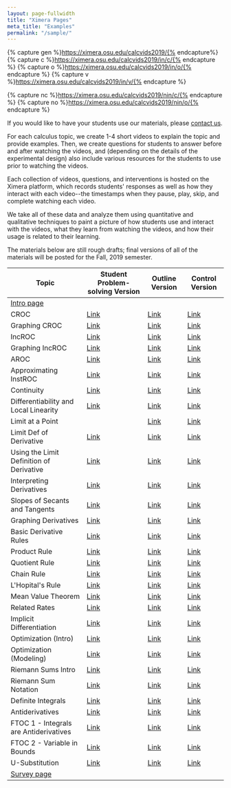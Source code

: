 ```yaml
---
layout: page-fullwidth
title: "Ximera Pages"
meta_title: "Examples"
permalink: "/sample/"
---
```


{% capture gen %}https://ximera.osu.edu/calcvids2019/{% endcapture%}
{% capture c %}https://ximera.osu.edu/calcvids2019/in/c/{% endcapture %}
{% capture o %}https://ximera.osu.edu/calcvids2019/in/o/{% endcapture %}
{% capture v %}https://ximera.osu.edu/calcvids2019/in/v/{% endcapture %}

{% capture nc %}https://ximera.osu.edu/calcvids2019/nin/c/{% endcapture %}
{% capture no %}https://ximera.osu.edu/calcvids2019/nin/o/{% endcapture %}

If you would like to have your students use our materials, please <a href="mailto:info@calcvids.org">contact us</a>.

For each calculus topic, we create 1-4 short videos to explain the topic and provide examples. Then, we create questions for students to answer before and after watching the videos, and (depending on the details of the experimental design) also include various resources for the students to use prior to watching the videos.

Each collection of videos, questions, and interventions is hosted on the Ximera platform, which records students' responses as well as how they interact with each video--the timestamps when they pause, play, skip, and complete watching each video.

We take all of these data and analyze them using quantitative and qualitative techniques to paint a picture of how students use and interact with the videos, what they learn from watching the videos, and how their usage is related to their learning.

The materials below are still rough drafts; final versions of all of the materials will be posted for the Fall, 2019 semester.

| Topic                                    | Student Problem-solving Version| Outline Version              | Control Version              |
| ---------------------------------------- | ------------------------------ | ---------------------------- | ---------------------------- |
| [Intro page]({{gen}}intro/intro)         |                                |                              |                              |
| CROC                                     | [Link]({{v}}croc)              | [Link]({{o}}croc)            | [Link]({{c}}croc)            |
| Graphing CROC                            | [Link]({{v}}graphingcroc)      | [Link]({{o}}graphingcroc)    | [Link]({{c}}graphingcroc)    |
| IncROC                                   | [Link]({{v}}incroc)            | [Link]({{o}}incroc)          | [Link]({{c}}incroc)          |
| Graphing IncROC                          | [Link]({{v}}graphingincroc)    | [Link]({{o}}graphingincroc)  | [Link]({{c}}graphingincroc)  |
| AROC                                     | [Link]({{v}}aroc)              | [Link]({{o}}aroc)            | [Link]({{c}}aroc)            |
| Approximating InstROC                    | [Link]({{v}}approxiroc)        | [Link]({{o}}approxiroc)      | [Link]({{c}}approxiroc)      |
| Continuity                               | [Link]({{v}}continuity)        | [Link]({{o}}continuity)      | [Link]({{c}}continuity)      |
| Differentiability and Local Linearity    | [Link]({{v}}locallin)          | [Link]({{o}}locallin)        | [Link]({{c}}locallin)        |
| Limit at a Point                         |                                | [Link]({{no}}limitpt)        | [Link]({{nc}}limitpt)        |
| Limit Def of Derivative                  | [Link]({{v}}limitdef)          | [Link]({{o}}limitdef)        | [Link]({{c}}limitdef)        |
| Using the Limit Definition of Derivative | [Link]({{v}}usinglimit)        | [Link]({{o}}usinglimit)      | [Link]({{c}}usinglimit)      |
| Interpreting Derivatives                 | [Link]({{v}}interpretderiv)    | [Link]({{o}}interpretderiv)  | [Link]({{c}}interpretderiv)  |
| Slopes of Secants and Tangents           | [Link]({{v}}secanttangent)     | [Link]({{o}}secanttangent)   | [Link]({{c}}secanttangent)   |
| Graphing Derivatives                     | [Link]({{v}}graphingderiv)     | [Link]({{o}}graphingderiv)   | [Link]({{c}}graphingderiv)   |
| Basic Derivative Rules                   | [Link]({{v}}basicderivrules)   | [Link]({{o}}basicderivrules) | [Link]({{c}}basicderivrules) |
| Product Rule                             | [Link]({{v}}product)           | [Link]({{o}}product)         | [Link]({{c}}product)         |
| Quotient Rule                            | [Link]({{v}}quotient)          | [Link]({{o}}quotient)        | [Link]({{c}}quotient)        |
| Chain Rule                               | [Link]({{v}}chain)             | [Link]({{o}}chain)           | [Link]({{c}}chain)           |
| L'Hopital's Rule                         | [Link]({{v}}lhopital)          | [Link]({{o}}lhopital)        | [Link]({{c}}lhopital)        |
| Mean Value Theorem                       | [Link]({{v}}mvt)               | [Link]({{o}}mvt)             | [Link]({{c}}mvt)             |
| Related Rates                            | [Link]({{v}}relrates)          | [Link]({{o}}relrates)        | [Link]({{c}}relrates)        |
| Implicit Differentiation                 | [Link]({{v}}implicit)          | [Link]({{o}}implicit)        | [Link]({{c}}implicit)        |
| Optimization (Intro)                     | [Link]({{v}}optintro)          | [Link]({{o}}optintro)        | [Link]({{c}}optintro)        |
| Optimization (Modeling)                  | [Link]({{v}}optmodel)          | [Link]({{o}}optmodel)        | [Link]({{c}}optmodel)        |
| Riemann Sums Intro                       | [Link]({{v}}rsintro)           | [Link]({{o}}rsintro)         | [Link]({{c}}rsintro)         |
| Riemann Sum Notation                     | [Link]({{v}}rsnotation)        | [Link]({{o}}rsnotation)      | [Link]({{c}}rsnotation)      |
| Definite Integrals                       | [Link]({{v}}defint)            | [Link]({{o}}defint)          | [Link]({{c}}defint)          |
| Antiderivatives                          | [Link]({{v}}antideriv)         | [Link]({{o}}antideriv)       | [Link]({{c}}antideriv)       |
| FTOC 1 - Integrals are Antiderivatives   | [Link]({{v}}ftoc1)             | [Link]({{o}}ftoc1)           | [Link]({{c}}ftoc1)           |
| FTOC 2 - Variable in Bounds              | [Link]({{v}}ftoc2)             | [Link]({{o}}ftoc2)           | [Link]({{c}}ftoc2)           |
| U-Substitution                           | [Link]({{v}}usub)              | [Link]({{o}}usub)            | [Link]({{c}}usub)            |
| [Survey page]({{gen}}survey/survey)      |                                |                              |                              |



<!--| Euler's Method                           | [Link]({{gen}}euler/euler)   |                              |                              |-->


<!--* [Constant Rate of Change](https://ximera.osu.edu/calcvids/sample/croc)-->
<!--* [Approximating Instantaneous Rates of Change](https://ximera.osu.edu/calcvids/sample/arociroc)-->
<!--* [Graphing Derivatives](https://ximera.osu.edu/calcvids/sample/graphderiv)-->
<!--* [Basic Derivative Rules](https://ximera.osu.edu/calcvids/sample/derivrules)-->
<!--* The Chain Rule (Under revision)-->
<!--* [Optimization](https://ximera.osu.edu/calcvids/sample/opt)-->
<!--* [Integrals from Riemann Sums](https://ximera.osu.edu/calcvids/sample/rs)-->
<!--* [Antiderivatives](https://ximera.osu.edu/calcvids/sample/antideriv)-->




<!--* [5: The Chain Rule](5)-->
<!--* [8: Antiderivatives](8)-->
